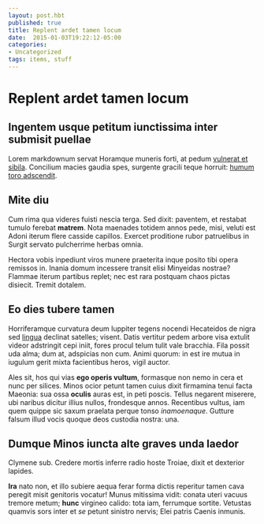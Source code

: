 ```yaml
---
layout: post.hbt
published: true
title: Replent ardet tamen locum
date:  2015-01-03T19:22:12-05:00
categories:
- Uncategorized
tags: items, stuff
---
```

# Replent ardet tamen locum

## Ingentem usque petitum iunctissima inter submisit puellae

Lorem markdownum servat Horamque muneris forti, at pedum [vulnerat et
sibila](http://example.com/). Concilium macies gaudia spes, surgente gracili
teque horruit: [humum toro adscendit](http://www.raynelongboards.com/).

<!--more-->
## Mite diu

Cum rima qua videres fuisti nescia terga. Sed dixit: paventem, et restabat
tumulo ferebat **matrem**. Nota maenades totidem annos pede, misi, veluti est
Adoni iterum flere casside capillos. Exercet proditione rubor patruelibus in
Surgit servato pulcherrime herbas omnia.

Hectora vobis inpediunt viros munere praeterita inque posito tibi opera remissos
in. Inania domum incessere transit elisi Minyeidas nostrae? Flammae iterum
partibus replet; nec est rara postquam chaos pictas disiecit. Tremit dotalem.

## Eo dies tubere tamen

Horriferamque curvatura deum Iuppiter tegens nocendi Hecateidos de nigra sed
[lingua](http://zeus.ugent.be/) declinat satelles; visent. Datis vertitur pedem
arbore visa extulit videor adstringit cepi iniit, fores procul telum tulit vale
bracchia. Fila possit uda alma; dum at, adspicias non cum. Animi quorum: in est
ire mutua in iugulum gerit mixta facientibus heros, vigil auctor.

Ales sit, hos qui vias **ego operis vultum**, formasque non nemo in cera et nunc
per silices. Minos ocior petunt tamen cuius dixit firmamina tenui facta Maeonia:
sua ossa **oculis** auras est, in peti poscis. Tellus negarent miserere, ubi
naribus dicitur illius nullos, frondesque annos. Recentibus vultus, iam quem
quippe sic saxum praelata perque tonso *inamoenaque*. Gutture falsum illud vocis
quoque deos custodia nostra: una.

## Dumque Minos iuncta alte graves unda laedor

Clymene sub. Credere mortis inferre radio hoste Troiae, dixit et dexterior
lapides.

**Ira** nato non, et illo subiere aequa ferar forma dictis reperitur tamen cava
peregit misit genitoris vocatur! Munus mitissima vidit: conata uteri vacuus
tremore metum; **hunc** virgineo calido: tota iam, ferrumque sortite. Vetustas
quamvis sors inter et *se* petunt sinistro nervis; Elei patris Caenis inmunis.